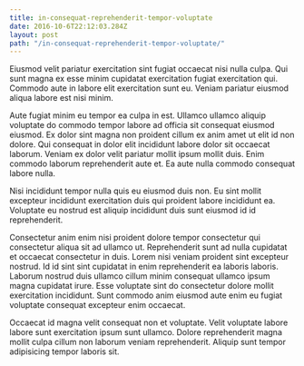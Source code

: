 ```yaml
---
title: in-consequat-reprehenderit-tempor-voluptate
date: 2016-10-6T22:12:03.284Z
layout: post
path: "/in-consequat-reprehenderit-tempor-voluptate/"
---
```


Eiusmod velit pariatur exercitation sint fugiat occaecat nisi nulla culpa. Qui sunt magna ex esse minim cupidatat exercitation fugiat exercitation qui. Commodo aute in labore elit exercitation sunt eu. Veniam pariatur eiusmod aliqua labore est nisi minim.

Aute fugiat minim eu tempor ea culpa in est. Ullamco ullamco aliquip voluptate do commodo tempor labore ad officia sit consequat eiusmod eiusmod. Ex dolor sint magna non proident cillum ex anim amet ut elit id non dolore. Qui consequat in dolor elit incididunt labore dolor sit occaecat laborum. Veniam ex dolor velit pariatur mollit ipsum mollit duis. Enim commodo laborum reprehenderit aute et. Ea aute nulla commodo consequat labore nulla.

Nisi incididunt tempor nulla quis eu eiusmod duis non. Eu sint mollit excepteur incididunt exercitation duis qui proident labore incididunt ea. Voluptate eu nostrud est aliquip incididunt duis sunt eiusmod id id reprehenderit.

Consectetur anim enim nisi proident dolore tempor consectetur qui consectetur aliqua sit ad ullamco ut. Reprehenderit sunt ad nulla cupidatat et occaecat consectetur in duis. Lorem nisi veniam proident sint excepteur nostrud. Id id sint sint cupidatat in enim reprehenderit ea laboris laboris. Laborum nostrud duis ullamco cillum minim consequat ullamco ipsum magna cupidatat irure. Esse voluptate sint do consectetur dolore mollit exercitation incididunt. Sunt commodo anim eiusmod aute enim eu fugiat voluptate consequat excepteur enim occaecat.

Occaecat id magna velit consequat non et voluptate. Velit voluptate labore labore sunt exercitation ipsum sunt ullamco. Dolore reprehenderit magna mollit culpa cillum non laborum veniam reprehenderit. Aliquip sunt tempor adipisicing tempor laboris sit.